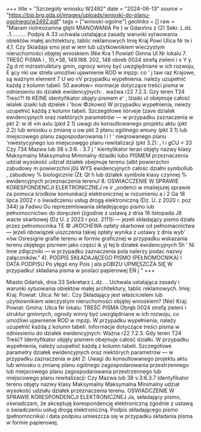 +++
title = "Szczegóły wniosku W2492"
date = "2024-06-13"
source = "https://bip.brg.gda.pl/images/uploads/wnioski-do-planu-ogolnego/w2492.pdf"
tags = ["wnioski-ogolne"]
geolinks = []
raw = "Miaram riotreozamna glętii MIANOWANIA Pe ) w Gdanńns z (2) Sekr. L.dz. ..1.......... Podpis A 33 uchwala ustalająca zasady  warunki sytwowania obiektów małej architektury, tablic reklamowych Imię Kraj Powi Ulica Nr te i 4,1. Czy Skiadaja smo jest w iem lub użytkownikiem wieczystym nieruchomości objętej wnioskiem (Nie Kra 1 Powiat! Gimna Ul Nr lokalu 7. TREŚĆ PiSMA i , 10,*38, 149.188. 202, 148 obreb 0024 strefą zieleni i v Y y. Zg d nt mżrastrulktury gmin, ogrocy winny być uwzględniane w ich rozwoju, E ący nki uw streła umożliwi ujawnienie ROD w mpzp. co ' j taw raz Krajowe, są ważnym element 7 U wo vV przypadku wypełnienia. należy uzupełnić każdą z kolumn tabeli. 50 awołow= niormacje dotyczące treści pisma w odniesieniu do działek ewidencyjnych: . waźwa r22 7.2.3. Gzy teren T24 Tresć?!  tti KEINE identyfikator objęty pismem  e' ; lżiaiki ul obejmuje całość  ielalek iziaiki lub dzielek  i 'bow ©zkowo) W przypadku wypełnienia, neieży uzupełnić każdą z kolumn tabeli. Szczegółowe iiórveje (zave dzialek ewidencyjnych oraz niektórych parametrów — w przypadku zaznaczenia w pkt 2: w di «in axlu (pkd 2 1) uwagi do konsultowanego projektu aktu (pkt 2.2) lub wniosku o zmianę u ow pkt 3 płanu ogólnego amuny (pkt 3 1) lub miejscowego planu zagospodarowania I i ! ' nieqrowanego planu 'nwestycyjnego luo miejscowęgo planu rewitalizacji (pkt 3.2): , l i gCU < 33 Czy 734 Mazwa lub 38  v.3:6. : 3.7  j ' kientylikator teran objęty nazwy klasy Maksymalny  Maksymalna  Mimmalny dziadki lubo PISMEM przeznaczenia udział wysokość udzrał działek obejmuje terenu (albt  powierzchni zabudowy m powierzchni  j0ś WYS ewidencyjnych całośc działni symbollub  , zabudowy %   biologicznie  (ZŁ Qt h lub działek symbole kiasy  czynnej %  ewidencyjnych przeznaczenia   terenu!    8. OSWIACCZENIE W SPRAWIE KORESPONDENCJI ELEKTRONICZNEJ re ir „ondeńci w imaiiejszej sprawie za pomoca środków komunikacji elektronicznej w rozumieniu a i 2 Ga 18 lipca 2002 r o świadczeniu usług drogą elektroniczną (Dz. U. z 2020 r. poz 344) ja Fadwu Gu reprezemlowania składejącego pismo iub pełnomocnictwo do doręczeń (zgodnie z ustawą z dnia 16 listopada J6 wacte skarbowej (Dz U. z 2023 r poz. 2111)i — jezeli składający pismo działa przez pełnomocnika TE © JKOCHEWA opłaty skarbowe od pełnomacnictwa — jezeli obowiązek uiszczenia takiej opłaty wynika z ustawy z dnia wyb' «ów Osresigrie grafie terenu w formie graficznej w przypadku wskazania terenu objętego pisrnem jako części ik yj tej b działek ewidencyjnych 5h ' Ni Inne zdlączniki — w przypadku zaznaczenia pola nalerzy podac nazwy załączników.” 4). PODPIS SKŁADAJĄCEGO PISMO (PEŁNOMOCNIKA) I DATA PODPISU Po yłęgó eny Pois j ata pOBIZU UPMĘSZCZA SIĘ W przypadku! składana pisma w poslaci papierowej EŃ j "
+++

Miasto Gdańsk, dnia 33
Sekretarz L.dz. ..
Uchwala ustalająca zasady i warunki sytuowania obiektów małej architektury, tablic reklamowych.
Imię:
Kraj:
Powiat:
Ulica:
Nr tel.:
Czy Składający jest właścicielem lub użytkownikiem wieczystym nieruchomości objętej wnioskiem?
(Nie)
Kraj:
Powiat:
Gmina:
Ulica Nr lokalu:
TREŚĆ PISMA
Obręb 0024 strefą zieleni i struktur gminnych, ogrody winny być uwzględniane w ich rozwoju, co umożliwi ujawnienie ROD w mpzp.
W przypadku wypełnienia, należy uzupełnić każdą z kolumn tabeli.
Informacje dotyczące treści pisma w odniesieniu do działek ewidencyjnych:
Ważna r22 7.2.3. Gdy teren T24 Treść?
Identyfikator objęty pismem obejmuje całość działki.
W przypadku wypełnienia, należy uzupełnić każdą z kolumn tabeli. Szczegółowe parametry działek ewidencyjnych oraz niektórych parametrów — w przypadku zaznaczenia w pkt 2:
Uwagi do konsultowanego projektu aktu lub wniosku o zmianę planu ogólnego zagospodarowania przestrzennego lub miejscowego planu zagospodarowania przestrzennego lub miejscowego planu rewitalizacji:
Czy Mazwa lub 38 v.3:6.3.7 Identyfikator terenu objęty nazwy klasy Maksymalny Maksymalna Minimalny udział wysokość udziału działek przeznaczenia terenu.
OSWIADCZENIE W SPRAWIE KORESPONDENCJI ELEKTRONICZNEJ
Ja, składający pismo, oświadczam, że akceptuję korespondencję elektroniczną zgodnie z ustawą o świadczeniu usług drogą elektroniczną.
Podpis składającego pismo (pełnomocnika) i data podpisu umieszcza się w przypadku składania pisma w formie papierowej.


